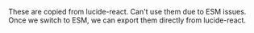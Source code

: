 These are copied from lucide-react.
Can't use them due to ESM issues.
Once we switch to ESM, we can export them directly from lucide-react.
